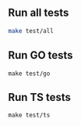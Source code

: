 ## Run all tests

```sh
make test/all
```

## Run GO tests

```
make test/go
```

## Run TS tests

```
make test/ts
```
